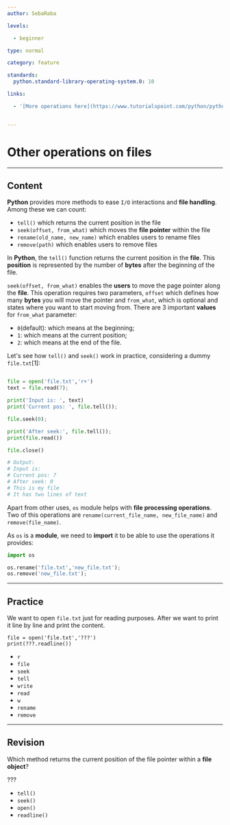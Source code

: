 ```yaml
---
author: SebaRaba

levels:

  - beginner

type: normal

category: feature

standards:
  python.standard-library-operating-system.0: 10

links:

  - '[More operations here](https://www.tutorialspoint.com/python/python_files_io.htm){website}'


---
```


# Other operations on files

---
## Content

**Python** provides more methods to ease `I/O` interactions and **file handling**. Among these we can count:
- `tell()` which returns the current position in the file
- `seek(offset, from_what)` which moves the **file pointer** within the file
- `rename(old_name, new_name)` which enables users to rename files
- `remove(path)` which enables users to remove files


In **Python**, the `tell()` function returns the current position in the **file**. This **position** is represented by the number of **bytes** after the beginning of the file.

`seek(offset, from_what)` enables the **users** to move the page pointer along the **file**. This operation requires two parameters, `offset` which defines how many **bytes** you will move the pointer and `from_what`, which is optional and states where you want to start moving from. There are 3 important **values** for `from_what` parameter:

- `0`(default): which means at the beginning;
- `1`: which means at the current position;
- `2`: which means at the end of the file.

Let's see how `tell()` and `seek()` work in practice, considering a dummy `file.txt`[1]:
```python

file = open('file.txt','r+')
text = file.read(7);

print('Input is: ', text)
print('Current pos: ', file.tell());

file.seek(0);

print('After seek:', file.tell());
print(file.read())

file.close()

# Output:
# Input is:
# Current pos: 7
# After seek: 0
# This is my file
# It has two lines of text
```

Apart from other uses, `os` module helps with **file processing operations**. Two of this operations are
`rename(current_file_name, new_file_name)` and `remove(file_name)`.

As `os` is a **module**, we need to **import** it to be able to use the operations it provides:

```python
import os

os.rename('file.txt','new_file.txt');
os.remove('new_file.txt');
```

---
## Practice

We want to open `file.txt` just for reading purposes. After we want to print it line by line and print the content.
```
file = open('file.txt','???')
print(???.readline())
```


* `r`
* `file`
* `seek`
* `tell`
* `write`
* `read`
* `w`
* `rename`
* `remove`

---
## Revision

Which method returns the current position of the file pointer within a **file object**?

???


* `tell()`
* `seek()`
* `open()`
* `readline()`
 
 
